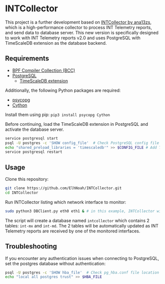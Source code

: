 # INTCollector
This project is a further development based on [INTCollector by ana13zs](https://github.com/ana13zs/intcollector), which is a high-performance collector to process INT Telemetry reports, and send data to database server. This new version is specifically designed to work with INT Telemetry reports v2.0 and uses PostgreSQL with TimeScaleDB extension as the database backend.
## Requirements
- [BPF Compiler Collection (BCC)](https://github.com/iovisor/bcc)
- [PostgreSQL](https://www.postgresql.org/download/)
    - [TimeScaleDB extension](https://github.com/timescale/timescaledb)

Additionally, the following Python packages are required:
- [psycopg](https://pypi.org/project/psycopg/)
- [Cython](https://pypi.org/project/Cython/)

Install them using pip: `pip3 install psycopg Cython`

Before continuing, load the TimeScaleDB extension in PostgreSQL and activate the database server.
```sh
service postgresql start
psql -U postgres -c 'SHOW config_file'  # Check PostgreSQL config file location
echo "shared_preload_libraries = 'timescaledb'" >> $CONFIG_FILE # Add TimeScaleDB to shared_preload_libraries
service postgresql restart
```

## Usage
Clone this repository:
```sh
git clone https://github.com/ElhNoah/INTCollector.git
cd INTCollector
```

Run INTCollector listing which network interface to monitor:
```sh
sudo python3 DBClient.py eth0 eth1 & # in this example, INTCollector will run on interfaces eth0 and eth1
```

The script will create a database named `intcollector` which contains 2 tables: `int-mx` and `int-md`. The 2 tables will be automatically updated as INT Telemetry reports are received by one of the monitored interfaces.

## Troubleshooting
If you encounter any authentication issues when connecting to PostgreSQL, set the postgres database without authentication:
```sh
psql -U postgres -c 'SHOW hba_file'  # Check pg_hba.conf file location
echo "local all postgres trust" >> $HBA_FILE